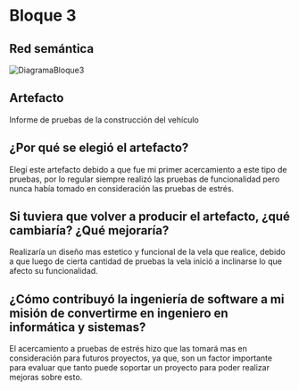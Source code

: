 # Bloque 3

## Red semántica

![DiagramaBloque3](https://user-images.githubusercontent.com/37462034/141706543-c154b65d-35e3-44c9-a844-4fca17fd6fcb.png)

## Artefacto
Informe de pruebas de la construcción del vehículo

## ¿Por qué se elegió el artefacto?

Elegí este artefacto debido a que fue mi primer acercamiento a este tipo de pruebas, por lo regular siempre realizó las pruebas de funcionalidad pero nunca había tomado en consideración las pruebas de estrés.

## Si tuviera que volver a producir el artefacto, ¿qué cambiaría? ¿Qué mejoraría?

Realizaría un diseño mas estetico y funcional de la vela que realice, debido a que  luego de cierta cantidad de pruebas la vela inició a inclinarse lo que afecto su funcionalidad.

## ¿Cómo contribuyó la ingeniería de software a mi misión de convertirme en ingeniero en informática y sistemas?

El acercamiento a pruebas de estrés hizo que las tomará mas en consideración para futuros proyectos, ya que, son un factor importante para evaluar que tanto puede soportar un proyecto para poder realizar mejoras sobre esto.
